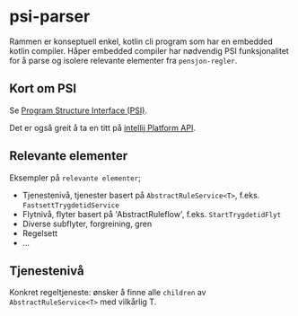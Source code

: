 # psi-parser

Rammen er konseptuell enkel, kotlin cli program som har en embedded kotlin compiler.
Håper embedded compiler har nødvendig PSI funksjonalitet for å parse og isolere relevante elementer fra `pensjon-regler`.

## Kort om PSI

Se [Program Structure Interface (PSI)](https://plugins.jetbrains.com/docs/intellij/psi.html).

Det er også greit å ta en titt på [intellij Platform API](https://plugins.jetbrains.com/docs/intellij/explore-api.html).

## Relevante elementer

Eksempler på `relevante elementer`;
- Tjenestenivå, tjenester basert på `AbstractRuleService<T>`, f.eks. `FastsettTrygdetidService`
- Flytnivå, flyter basert på 'AbstractRuleflow<T : Any>', f.eks. `StartTrygdetidFlyt` 
- Diverse subflyter, forgreining, gren
- Regelsett
- ...

## Tjenestenivå

Konkret regeltjeneste: ønsker å finne alle `children` av `AbstractRuleService<T>` med vilkårlig T.
